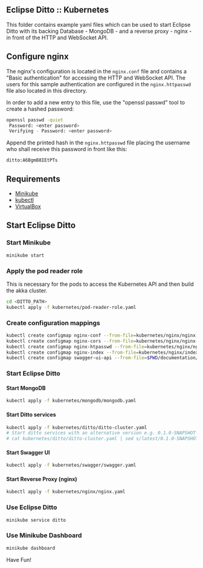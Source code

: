 ## Eclipse Ditto :: Kubernetes

This folder contains example yaml files which can be used to start Eclipse Ditto 
with its backing Database - MongoDB - and a reverse proxy - nginx - in front of the HTTP and WebSocket API.

## Configure nginx
The nginx's configuration is located in the `nginx.conf` file and contains a "Basic authentication" 
for accessing the HTTP and WebSocket API. The users for this sample authentication are configured 
in the `nginx.httpasswd` file also located in this directory.

In order to add a new entry to this file, use the "openssl passwd" tool to create a hashed password:
```bash
openssl passwd -quiet
 Password: <enter password>
 Verifying - Password: <enter password>
```

Append the printed hash in the `nginx.httpasswd` file placing the username who shall receive this 
password in front like this:
```
ditto:A6BgmB8IEtPTs
```

## Requirements
* [Minikube](https://github.com/kubernetes/minikube/)
* [kubectl](https://kubernetes.io/docs/tasks/kubectl/install/)
* [VirtualBox](https://www.virtualbox.org/wiki/Downloads)

## Start Eclipse Ditto

### Start Minikube
```bash
minikube start 
```  

### Apply the pod reader role 
This is necessary for the pods to access the Kubernetes API and then build the akka cluster.
```bash
cd <DITTO_PATH>
kubectl apply -f kubernetes/pod-reader-role.yaml
```

### Create configuration mappings
```bash
kubectl create configmap nginx-conf --from-file=kubernetes/nginx/nginx.conf
kubectl create configmap nginx-cors --from-file=kubernetes/nginx/nginx-cors.conf
kubectl create configmap nginx-htpasswd --from-file=kubernetes/nginx/nginx.htpasswd
kubectl create configmap nginx-index --from-file=kubernetes/nginx/index.html
kubectl create configmap swagger-ui-api --from-file=$PWD/documentation/src/main/resources/openapi
```

### Start Eclipse Ditto

#### Start MongoDB
```bash
kubectl apply -f kubernetes/mongodb/mongodb.yaml
```

#### Start Ditto services
```bash
kubectl apply -f kubernetes/ditto/ditto-cluster.yaml
# Start ditto services with an alternative version e.g. 0.1.0-SNAPSHOT
# cat kubernetes/ditto/ditto-cluster.yaml | sed s/latest/0.1.0-SNAPSHOT/ | kubectl create -f -
```

#### Start Swagger UI
```bash
kubectl apply -f kubernetes/swagger/swagger.yaml
```

#### Start Reverse Proxy (nginx)
```bash
kubectl apply -f kubernetes/nginx/nginx.yaml
```

### Use Eclipse Ditto
```bash
minikube service ditto
```

### Use Minikube Dashboard
```bash
minikube dashboard
```

Have Fun!